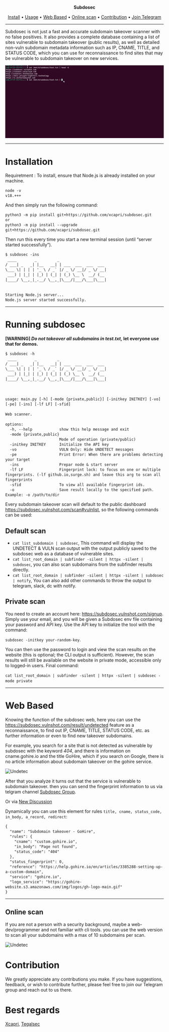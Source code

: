 <p align="center">
<b>Subdosec</b>
</p>

<p align="center">
  <a href="#installation">Install</a> •
  <a href="#running-subdosec">Usage</a> •
  <a href="#web-based">Web Based</a> •
  <a href="#online-scan">Online scan</a> •
  <a href="#contribution">Contribution</a> •
  <a href="https://t.me/subdosec">Join Telegram</a>
</p>

---

Subdosec is not just a fast and accurate subdomain takeover scanner with no false positives. It also provides a complete database containing a list of sites vulnerable to subdomain takeover (public results), as well as detailed non-vuln subdomain metadata information such as IP, CNAME, TITLE, and STATUS CODE, which you can use for reconnaissance to find sites that may be vulnerable to subdomain takeover on new services.

![Demo](img/new_demo.gif)

---

# Installation

Requiretment :
To install, ensure that Node.js is already installed on your machine.
```
node -v
v18.+++
```

And then simply run the following command:
```
python3 -m pip install git+https://github.com/xcapri/subdosec.git
or 
python3 -m pip install --upgrade git+https://github.com/xcapri/subdosec.git
```


Then run this every time you start a new terminal session (until “server started successfully”).

```
$ subdosec -ins
 ____        _         _
/ ___| _   _| |__   __| | ___  ___  ___  ___
\___ \| | | | '_ \ / _` |/ _ \/ __|/ _ \/ __|
 ___) | |_| | |_) | (_| | (_) \__ \  __/ (__
|____/ \__,_|_.__/ \__,_|\___/|___/\___|\___|


Starting Node.js server...
Node.js server started successfully.
```

---
# Running subdosec

<b>[WARNING]
_Do not takeover all subdomains in test.txt,_
let everyone use that for demos.
</b>

```
$ subdosec -h
 ____        _         _
/ ___| _   _| |__   __| | ___  ___  ___  ___
\___ \| | | | '_ \ / _` |/ _ \/ __|/ _ \/ __|
 ___) | |_| | |_) | (_| | (_) \__ \  __/ (__
|____/ \__,_|_.__/ \__,_|\___/|___/\___|\___|



usage: main.py [-h] [-mode {private,public}] [-initkey INITKEY] [-vo] [-pe] [-ins] [-lf LF] [-sfid]

Web scanner.

options:
  -h, --help            show this help message and exit
  -mode {private,public}
                        Mode of operation (private/public)
  -initkey INITKEY      Initialize the API key
  -vo                   VULN Only: Hide UNDETECT messages
  -pe                   Print Error: When there are problems detecting your target
  -ins                  Prepar node & start server
  -lf LF                Fingerprint lock: to focus on one or multiple fingerprints. (-lf github.io,surge.sh) and leave this arg to scan all fingerprints
  -sfid                 To view all available fingerprint ids.
  -o                    Save result locally to the specified path. Example: -o /path/to/dir
```

Every subdomain takeover scan will default to the public dashboard https://subdosec.vulnshot.com/scan#vulnlist, so the following commands can be used:
## Default scan 
- ``cat list_subdomain | subdosec``, This command will display the UNDETECT & VULN scan output with the output publicly saved to the subdosec web as a database of vulnerable sites.
- ``cat list_root_domain | subfinder -silent | httpx -silent | subdosec``, you can also scan subdomains from the subfinder results directly.
- ``cat list_root_domain | subfinder -silent | httpx -silent | subdosec | notify``, You can also add other commands to throw the output to telegram, slack, dc with notify.
## Private scan 
You need to create an account here: https://subdosec.vulnshot.com/signup. Simply use your email, and you will be given a Subdosec env file containing your password and API key. Use the API key to initialize the tool with the command:

``subdosec -initkey your-random-key``.

You can then use the password to login and view the scan results on the website (this is optional; the CLI output is sufficient). However, the scan results will still be available on the website in private mode, accessible only to logged-in users.
Final command:

```cat list_root_domain | subfinder -silent | httpx -silent | subdosec -mode private```

---
# Web Based

Knowing the function of the subdosec web, here you can use the https://subdosec.vulnshot.com/result/undetected feature as a reconnaissance, to find out IP, CNAME, TITLE, STATUS CODE, etc. as further information or even to find new takeover subdomains.

For example, you search for a site that is not detected as vulnerable by subdosec with the keyword *404*, and there is information on cname.gohire.io and the title GoHire, which if you search on Google, there is no article information about subdomain takeover on the gohire service.

![Undetec](img/undetec_sample.png)

After that you analyze it turns out that the service is vulnerable to subdomain takeover. then you can send the fingerprint information to us via telgram channel [Subdosec Group](https://t.me/subdosec).

Or via [New Discussion](https://github.com/xcapri/subdosec/discussions/new?category=ideas)

Dynamically you can use this element for rules ``title, cname, status_code, in_body, a_record, redirect``:

```
{
  "name": "Subdomain takeover - GoHire",
  "rules": {
    "cname": "custom.gohire.io",
    "in_body": "Page not found",
    "status_code": "404"
  },
  "status_fingerprint": 0,
  "reference": "https://help.gohire.io/en/articles/3385288-setting-up-a-custom-domain",
  "service": "gohire.io",
  "logo_service": "https://gohire-website.s3.amazonaws.com/img/logos/gh-logo-main.gif"
}
```

---

## Online scan

If you are not a person with a security background, maybe a web-dev/programmer and not familiar with cli tools. you can use the web version to scan all your subdomains with a max of 10 subdomains per scan.

![Undetec](img/onlinescan.gif)

# Contribution
We greatly appreciate any contributions you make. If you have suggestions, feedback, or wish to contribute further, please feel free to join our Telegram group and reach out to us there.



# Best regards
[Xcapri](https://github.com/xcapri),
[Tegalsec](https://github.com/tegal1337)